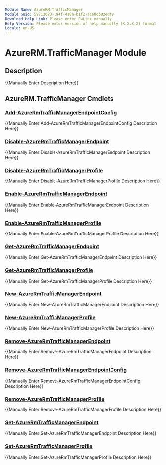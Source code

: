 ```yaml
---
Module Name: AzureRM.TrafficManager
Module Guid: 59713673-194f-418a-b1f2-ac60db82edf9
Download Help Link: Please enter FwLink manually
Help Version: Please enter version of help manually (X.X.X.X) format
Locale: en-US
---
```


# AzureRM.TrafficManager Module
## Description
{{Manually Enter Description Here}}

## AzureRM.TrafficManager Cmdlets
### [Add-AzureRmTrafficManagerEndpointConfig](Add-AzureRmTrafficManagerEndpointConfig.md)
{{Manually Enter Add-AzureRmTrafficManagerEndpointConfig Description Here}}

### [Disable-AzureRmTrafficManagerEndpoint](Disable-AzureRmTrafficManagerEndpoint.md)
{{Manually Enter Disable-AzureRmTrafficManagerEndpoint Description Here}}

### [Disable-AzureRmTrafficManagerProfile](Disable-AzureRmTrafficManagerProfile.md)
{{Manually Enter Disable-AzureRmTrafficManagerProfile Description Here}}

### [Enable-AzureRmTrafficManagerEndpoint](Enable-AzureRmTrafficManagerEndpoint.md)
{{Manually Enter Enable-AzureRmTrafficManagerEndpoint Description Here}}

### [Enable-AzureRmTrafficManagerProfile](Enable-AzureRmTrafficManagerProfile.md)
{{Manually Enter Enable-AzureRmTrafficManagerProfile Description Here}}

### [Get-AzureRmTrafficManagerEndpoint](Get-AzureRmTrafficManagerEndpoint.md)
{{Manually Enter Get-AzureRmTrafficManagerEndpoint Description Here}}

### [Get-AzureRmTrafficManagerProfile](Get-AzureRmTrafficManagerProfile.md)
{{Manually Enter Get-AzureRmTrafficManagerProfile Description Here}}

### [New-AzureRmTrafficManagerEndpoint](New-AzureRmTrafficManagerEndpoint.md)
{{Manually Enter New-AzureRmTrafficManagerEndpoint Description Here}}

### [New-AzureRmTrafficManagerProfile](New-AzureRmTrafficManagerProfile.md)
{{Manually Enter New-AzureRmTrafficManagerProfile Description Here}}

### [Remove-AzureRmTrafficManagerEndpoint](Remove-AzureRmTrafficManagerEndpoint.md)
{{Manually Enter Remove-AzureRmTrafficManagerEndpoint Description Here}}

### [Remove-AzureRmTrafficManagerEndpointConfig](Remove-AzureRmTrafficManagerEndpointConfig.md)
{{Manually Enter Remove-AzureRmTrafficManagerEndpointConfig Description Here}}

### [Remove-AzureRmTrafficManagerProfile](Remove-AzureRmTrafficManagerProfile.md)
{{Manually Enter Remove-AzureRmTrafficManagerProfile Description Here}}

### [Set-AzureRmTrafficManagerEndpoint](Set-AzureRmTrafficManagerEndpoint.md)
{{Manually Enter Set-AzureRmTrafficManagerEndpoint Description Here}}

### [Set-AzureRmTrafficManagerProfile](Set-AzureRmTrafficManagerProfile.md)
{{Manually Enter Set-AzureRmTrafficManagerProfile Description Here}}



